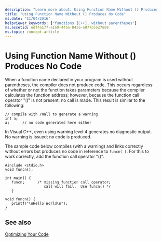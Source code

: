 ```yaml
---
description: "Learn more about: Using Function Name Without () Produces No Code"
title: "Using Function Name Without () Produces No Code"
ms.date: "11/04/2016"
helpviewer_keywords: ["functions [C++], without parentheses"]
ms.assetid: edf4a177-a160-44aa-8436-e077b5b27809
ms.topic: concept-article
---
```

# Using Function Name Without () Produces No Code

When a function name declared in your program is used without parentheses, the compiler does not produce code. This occurs regardless of whether or not the function takes parameters because the compiler calculates the function address; however, because the function call operator "()" is not present, no call is made. This result is similar to the following:

```
// compile with /Wall to generate a warning
int a;
a;      // no code generated here either
```

In Visual C++, even using warning level 4 generates no diagnostic output. No warning is issued; no code is produced.

The sample code below compiles (with a warning) and links correctly without errors but produces no code in reference to `funcn( )`. For this to work correctly, add the function call operator "()".

```
#include <stdio.h>
void funcn();

int main() {
   funcn;      /* missing function call operator;
                  call will fail.  Use funcn() */
   }

void funcn() {
   printf("\nHello World\n");
}
```

## See also

[Optimizing Your Code](optimizing-your-code.md)
